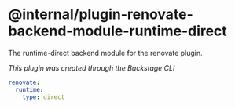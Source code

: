 # @internal/plugin-renovate-backend-module-runtime-direct

The runtime-direct backend module for the renovate plugin.

_This plugin was created through the Backstage CLI_

```yaml
renovate:
  runtime:
    type: direct
```

